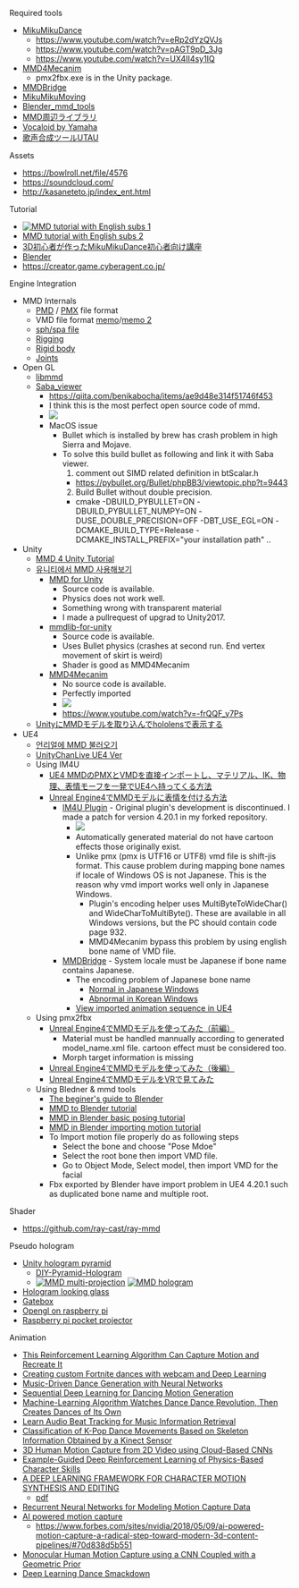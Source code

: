Required tools
* [MikuMikuDance](http://www.geocities.jp/higuchuu4)
  * https://www.youtube.com/watch?v=eRp2dYzQVJs
  * https://www.youtube.com/watch?v=pAGT9pD_3Jg
  * https://www.youtube.com/watch?v=UX4II4sy1IQ
* [MMD4Mecanim](http://stereoarts.jp/)
  * pmx2fbx.exe is in the Unity package.
* [MMDBridge](https://sites.google.com/a/render.jp/mmdbridge/)
* [MikuMikuMoving](https://sites.google.com/site/mikumikumoving/)
* [Blender_mmd_tools](https://github.com/sugiany/blender_mmd_tools)
* [MMD周辺ライブラリ](https://archive.fo/DrEcB)
* [Vocaloid by Yamaha](http://www.vocaloid.com/)
* [歌声合成ツールUTAU](http://utau-synth.com/)
  
Assets
* https://bowlroll.net/file/4576
* https://soundcloud.com/
* http://kasaneteto.jp/index_ent.html

Tutorial
* [![MMD tutorial with English subs 1](https://github.com/goopymoon/goopymoon.github.io/blob/master/Image/miku_bone.PNG)](http://youtube.com/watch?v=Jx1qLlbtCQI?t=0s) 
* [MMD tutorial with English subs 2](http://youtube.com/watch?v=sCnX0EflenE)
* [3D初心者が作ったMikuMikuDance初心者向け講座](http://www.nicovideo.jp/mylist/7374894)
* [Blender](http://hellamerdurial.blogspot.com/2014/02/mmd-blender.html)
* https://creator.game.cyberagent.co.jp/

Engine Integration
* MMD Internals
  * [PMD](http://mikumikudance.wikia.com/wiki/MMD:Polygon_Model_Data) / [PMX](http://aicdg.com/oldblog/html5/2017/08/16/pmx-format.html) file format
  * VMD file format [memo](https://blog.goo.ne.jp/torisu_tetosuki/e/bc9f1c4d597341b394bd02b64597499d)/[memo 2](https://blog.goo.ne.jp/torisu_tetosuki/e/2a2cb5c2de7563c5e6f20b19e1fe6139)
  * [sph/spa file](https://learnmmd.com/http:/learnmmd.com/pmd-editor-basics-sph-and-spa-files-add-sparkle/)
  * [Rigging](https://www.deviantart.com/mmdyesbutterfly/art/PMD-Xeditor-Rigging-Tutorial-328125378)
  * [Rigid body](https://www.deviantart.com/doremi391/art/MMD-How-to-make-physics-and-joints-TUTORIAL-448716016)
  * [Joints](https://orig00.deviantart.net/7ce0/f/2017/274/9/b/pmxe_joints_stuff_by_steeldolls-dbp63or.png)
* Open GL
  * [libmmd](https://github.com/itsuhane/libmmd)
  * [Saba_viewer](https://github.com/benikabocha/saba)
    * https://qiita.com/benikabocha/items/ae9d48e314f51746f453
    * I think this is the most perfect open source code of mmd.
    * ![](https://github.com/goopymoon/goopymoon.github.io/blob/master/Image/saba_viewer.PNG)
    * MacOS issue 
      * Bullet which is installed by brew has crash problem in high Sierra and Mojave.
      * To solve this build bullet as following and link it with Saba viewer.
        1. comment out SIMD related definition in btScalar.h
          * https://pybullet.org/Bullet/phpBB3/viewtopic.php?t=9443
        2. Build Bullet without double precision.
          * cmake -DBUILD_PYBULLET=ON -DBUILD_PYBULLET_NUMPY=ON -DUSE_DOUBLE_PRECISION=OFF -DBT_USE_EGL=ON -DCMAKE_BUILD_TYPE=Release -DCMAKE_INSTALL_PREFIX="your installation path" ..
* Unity
  * [MMD 4 Unity Tutorial](https://laboratoriesx86.wordpress.com/2015/04/26/tutorial-mmd-4-unity/)
  * [유니티에서 MMD 사용해보기](https://www.slideshare.net/flashscope/mmd-unity1)
    * [MMD for Unity](http://mmd-for-unity-proj.github.io/mmd-for-unity/)
      * Source code is available.
      * Physics does not work well.
      * Something wrong with transparent material
      * I made a pullrequest of upgrad to Unity2017.
    * [mmdlib-for-unity](https://github.com/goopymoon/libmmd-for-unity)
      * Source code is available.
      * Uses Bullet physics (crashes at second run. End vertex movement of skirt is weird)
      * Shader is good as MMD4Mecanim
    * [MMD4Mecanim](http://stereoarts.jp/)
      * No source code is available.
      * Perfectly imported
      * ![](https://github.com/goopymoon/goopymoon.github.io/blob/master/Image/screen_300x600_2018-09-14_00-23-13.png)
      * https://www.youtube.com/watch?v=-frQQF_y7Ps
  * [UnityにMMDモデルを取り込んでhololensで表示する](http://bluebirdofoz.hatenablog.com/entry/2017/06/11/203859)
* UE4
  * [언리얼에 MMD 불러오기](http://blog.naver.com/PostView.nhn?blogId=lsb522&logNo=220943266529)
  * [UnityChanLive UE4 Ver](https://dev.to/shop_0761/unity-chan-live-for-unrealengine-4-12l)
  * Using IM4U
    * [UE4 MMDのPMXとVMDを直接インポートし、マテリアル、IK、物理、表情モーフを一発でUE4へ持ってくる方法](http://unrealengine.hatenablog.com/entry/2016/01/11/224331)
    * [Unreal Engine4でMMDモデルに表情を付ける方法](https://creator.game.cyberagent.co.jp/?p=3798)
      * [IM4U Plugin](https://github.com/goopymoon/UnrealEngine_IM4UPlugin) - Original plugin's development is discontinued. I made a patch for version 4.20.1 in my forked repository. 
        * ![](https://github.com/goopymoon/goopymoon.github.io/blob/master/Image/tda_ue4_subsurface.PNG)
        * Automatically generated material do not have cartoon effects those originally exist.
        * Unlike pmx (pmx is UTF16 or UTF8) vmd file is shift-jis format. This cause problem during mapping bone names if locale of Windows OS is not Japanese. This is the reason why vmd import works well only in Japanese Windows.
          * Plugin's encoding helper uses MultiByteToWideChar() and WideCharToMultiByte(). These are available in all Windows versions, but the PC should contain code page 932.
          * MMD4Mecanim bypass this problem by using english bone name of VMD file.
      * [MMDBridge](https://github.com/uimac/mmdbridge) - System locale must be Japanese if bone name contains Japanese.
        * The encoding problem of Japanese bone name
          * [Normal in Japanese Windows](https://github.com/goopymoon/goopymoon.github.io/blob/master/Image/bone_name_mismatch_in_japan_locale.PNG)
          * [Abnormal in Korean Windows](https://github.com/goopymoon/goopymoon.github.io/blob/master/Image/bone_name_mismatch_in_korean_locale.PNG)
        * [View imported animation sequence in UE4](https://youtu.be/3X3dV2_NwwU)
  * Using pmx2fbx 
    * [Unreal Engine4でMMDモデルを使ってみた（前編）](https://creator.game.cyberagent.co.jp/?p=3794)
      * Material must be handled mannually according to generated model_name.xml file. cartoon effect must be considered too.
      * Morph target information is missing
    * [Unreal Engine4でMMDモデルを使ってみた（後編）](https://creator.game.cyberagent.co.jp/?p=3795)
    * [Unreal Engine4でMMDモデルをVRで見てみた](https://creator.game.cyberagent.co.jp/?p=3916)
  * Using Bledner & mmd tools
    * [The beginer's guide to Blender](https://www.blenderhd.com/wp-content/uploads/2015/08/BeginnersGuideToBlender.pdf)
    * [MMD to Blender tutorial](https://www.deviantart.com/crazy4anime09/art/MMD-to-Blender-2-79-Tutorial-718326270)
    * [MMD in Blender basic posing tutorial](https://www.deviantart.com/crazy4anime09/art/MMD-in-Blender-Basic-Posing-Tutorial-589157109)
    * [MMD in Blender importing motion tutorial](https://www.deviantart.com/crazy4anime09/art/MMD-in-Blender-Importing-Motions-Tutorial-650932100)
    * To Import motion file properly do as following steps
      * Select the bone and choose "Pose Mdoe"
      * Select the root bone then import VMD file.
      * Go to Object Mode, Select model, then import VMD for the facial
    * Fbx exported by Blender have import problem in UE4 4.20.1 such as duplicated bone name and multiple root.

Shader
* https://github.com/ray-cast/ray-mmd

Pseudo hologram
* [Unity hologram pyramid](https://assetstore.unity.com/packages/tools/hologram-pyramid-61735)
  * [DIY-Pyramid-Hologram](https://www.instructables.com/id/DIY-Pyramid-Hologram/)
  * [![MMD multi-projection](https://github.com/goopymoon/goopymoon.github.io/blob/master/Image/miku_hologram.PNG)](https://www.youtube.com/watch?v=-frQQF_y7Ps?t=0s) [![MMD hologram](http://img.youtube.com/vi/FUwaFAuOZmg/0.jpg)](https://youtu.be/FUwaFAuOZmg?t=0s)
* [Hologram looking glass](https://m.post.naver.com/viewer/postView.nhn?volumeNo=16377390&memberNo=29546687&vType=VERTICAL)
* [Gatebox](https://gatebox.ai/home/)
* [Opengl on raspberry pi](http://www.raspberryconnect.com/gamessoftware/item/314-trying_out_opengl_on_raspberry_pi_3)
* [Raspberry pi pocket projector](https://www.raspberrypi.org/blog/build-raspberry-pi-pocket-projector/)

Animation
* [This Reinforcement Learning Algorithm Can Capture Motion and Recreate It](https://arxiv.org/pdf/1810.03599.pdf)
* [Creating custom Fortnite dances with webcam and Deep Learning](https://towardsdatascience.com/creating-custom-fortnite-dances-with-webcam-and-deep-learning-9b1a236c1b59)
* [Music-Driven Dance Generation with Neural Networks](https://omid.al/projects/GrooveNet.html)
* [Sequential Deep Learning for Dancing Motion Generation](http://www.osaka-kyoiku.ac.jp/~challeng/SIG-Challenge-046/SIG-Challenge-046-08.pdf)
* [Machine-Learning Algorithm Watches Dance Dance Revolution, Then Creates Dances of Its Own](https://www.technologyreview.com/s/604000/machine-learning-algorithm-watches-dance-dance-revolution-then-creates-dances-of-its-own/)
* [Learn Audio Beat Tracking for Music Information Retrieval](https://www.analyticsvidhya.com/blog/2018/02/audio-beat-tracking-for-music-information-retrieval/)
* [Classification of K-Pop Dance Movements Based on
Skeleton Information Obtained by a Kinect Sensor](https://pdfs.semanticscholar.org/d0a1/12f02818a57f3a10364d555c8c40bdfabbcd.pdf)
* [3D Human Motion Capture from 2D Video using Cloud-Based CNNs](http://on-demand.gputechconf.com/gtc/2017/presentation/s7289-paul-kruszewski-human-motion-capture-from-2d-video-using-cloud-based-cnns.pdf)
* [Example-Guided Deep Reinforcement Learning of Physics-Based Character Skills](https://xbpeng.github.io/projects/DeepMimic/index.html)
* [A DEEP LEARNING FRAMEWORK FOR CHARACTER MOTION SYNTHESIS AND EDITING](http://www.gameanim.com/2016/05/22/deep-learning-framework-character-motion-synthesis-editing/)
  * [pdf](http://www.ipab.inf.ed.ac.uk/cgvu/motionsynthesis.pdf)
* [Recurrent Neural Networks for Modeling Motion Capture Data](https://www.eurasip.org/Proceedings/Eusipco/Eusipco2017/wpapers/DL2.pdf)
* [AI powered motion capture](https://getrad.co/)
  * https://www.forbes.com/sites/nvidia/2018/05/09/ai-powered-motion-capture-a-radical-step-toward-modern-3d-content-pipelines/#70d838d5b551
* [Monocular Human Motion Capture
using a CNN Coupled with a Geometric Prior](https://arxiv.org/pdf/1701.02354.pdf)
* [Deep Learning Dance Smackdown](http://silky.github.io/posts/2017-08-28-deep-learning-dance-smackdown.html)

